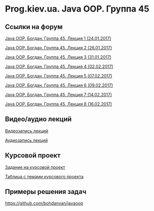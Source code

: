 Prog.kiev.ua. Java OOP. Группа 45
===

## Cсылки на форум

[Java OOP. Богдан. Группа 45. Лекция 1 (24.01.2017)](https://prog.kiev.ua/forum/index.php/topic,2729.0.html)

[Java OOP. Богдан. Группа 45. Лекция 2 (26.01.2017)](https://prog.kiev.ua/forum/index.php/topic,2734.0.html)

[Java OOP. Богдан. Группа 45. Лекция 3 (31.01.2017)](https://prog.kiev.ua/forum/index.php/topic,2742.0.html)

[Java OOP. Богдан. Группа 45. Лекция 4 (02.02.2017)](https://prog.kiev.ua/forum/index.php/topic,2746.0.html)

[Java OOP. Богдан. Группа 45. Лекция 5 (07.02.2017)](https://prog.kiev.ua/forum/index.php/topic,2754.0.html)

[Java OOP. Богдан. Группа 45. Лекция 6 (09.02.2017)](https://prog.kiev.ua/forum/index.php/topic,2757.0.html)

[Java OOP. Богдан. Группа 45. Лекция 7 (14.02.2017)](https://prog.kiev.ua/forum/index.php/topic,2769.0.html)

[Java OOP. Богдан. Группа 45. Лекция 8 (16.02.2017)](https://prog.kiev.ua/forum/index.php/topic,2771.0.html)

## Видео/аудио лекций

[Видеозапись лекций](https://mega.nz/#F!fI9ACBqB)

[Аудиозапись лекций](https://mega.nz/#F!iIUhgL5T)

## Курсовой проект

[Задание на курсовой проект](https://docs.google.com/document/d/1BD_RtdtKI4MZylI_UGOGdE8_d2CZTZnfVCWwirvSVbU/edit)

[Таблица с темами курсового проекта](https://docs.google.com/spreadsheets/d/1Oys59KgZdysyaS5j1hQudNjhLsQTJ5rSIpCJjWz44v0/edit?usp=sharing)

## Примеры решения задач

https://github.com/bohdanvan/javaoop
